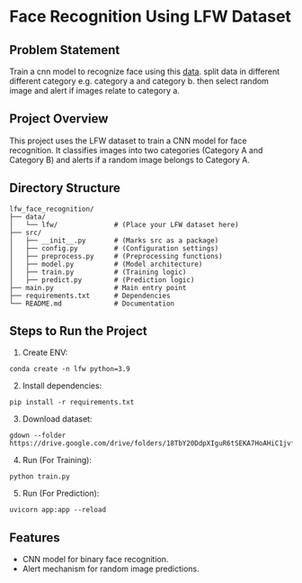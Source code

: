 # Face Recognition Using LFW Dataset

## Problem Statement
Train a cnn model to recognize face using this [data](https://www.kaggle.com/datasets/atulanandjha/lfwpeople).
split data in different different category e.g. category a and category b. then select random image and alert if images relate to category a.

## Project Overview
This project uses the LFW dataset to train a CNN model for face recognition. It classifies images into two categories (Category A and Category B) and alerts if a random image belongs to Category A.

## Directory Structure
```
lfw_face_recognition/
├── data/
│   └── lfw/              # (Place your LFW dataset here)
├── src/
│   ├── __init__.py       # (Marks src as a package)
│   ├── config.py         # (Configuration settings)
│   ├── preprocess.py     # (Preprocessing functions)
│   ├── model.py          # (Model architecture)
│   ├── train.py          # (Training logic)
│   ├── predict.py        # (Prediction logic)
├── main.py               # Main entry point
├── requirements.txt      # Dependencies
└── README.md             # Documentation
```

## Steps to Run the Project

1. Create ENV:
```
conda create -n lfw python=3.9
```
2. Install dependencies:
```
pip install -r requirements.txt
```
3. Download dataset:
```
gdown --folder https://drive.google.com/drive/folders/18TbY20DdpXIguR6tSEKA7HoAHiC1jvfw
```
4. Run (For Training):
```
python train.py
```
5. Run (For Prediction):
```
uvicorn app:app --reload
```

## Features
- CNN model for binary face recognition.
- Alert mechanism for random image predictions.
